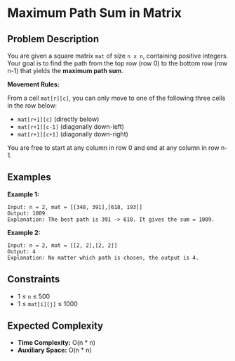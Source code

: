
# Maximum Path Sum in Matrix

## Problem Description

You are given a square matrix `mat` of size `n x n`, containing positive integers. Your goal is to find the path from the top row (row 0) to the bottom row (row n-1) that yields the **maximum path sum**.

**Movement Rules:**

From a cell `mat[r][c]`, you can only move to one of the following three cells in the row below:

* `mat[r+1][c]` (directly below)
* `mat[r+1][c-1]` (diagonally down-left)
* `mat[r+1][c+1]` (diagonally down-right)

You are free to start at any column in row 0 and end at any column in row n-1.

## Examples

**Example 1:**

```
Input: n = 2, mat = [[348, 391],[618, 193]]
Output: 1009
Explanation: The best path is 391 -> 618. It gives the sum = 1009.
```

**Example 2:**

```
Input: n = 2, mat = [[2, 2],[2, 2]]
Output: 4
Explanation: No matter which path is chosen, the output is 4. 
```

## Constraints

* 1 ≤ `n` ≤ 500
* 1 ≤ `mat[i][j]` ≤ 1000

## Expected Complexity

* **Time Complexity:** O(n * n)
* **Auxiliary Space:** O(n * n) 
